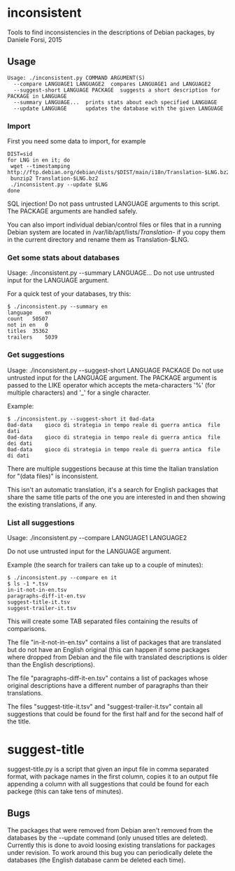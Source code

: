 # inconsistent

Tools to find inconsistencies in the descriptions of Debian packages, by Daniele Forsi, 2015

## Usage

```
Usage: ./inconsistent.py COMMAND ARGUMENT(S)
  --compare LANGUAGE1 LANGUAGE2  compares LANGUAGE1 and LANGUAGE2
  --suggest-short LANGUAGE PACKAGE  suggests a short description for PACKAGE in LANGUAGE
  --summary LANGUAGE...  prints stats about each specified LANGUAGE
  --update LANGUAGE      updates the database with the given LANGUAGE
```

### Import

First you need some data to import, for example

```
DIST=sid
for LNG in en it; do
 wget --timestamping http://ftp.debian.org/debian/dists/$DIST/main/i18n/Translation-$LNG.bz2
 bunzip2 Translation-$LNG.bz2
 ./inconsistent.py --update $LNG
done
```

SQL injection! Do not pass untrusted LANGUAGE arguments to this script.
The PACKAGE arguments are handled safely.

You can also import individual debian/control files or files that in a running Debian system are located in /var/lib/apt/lists/*Translation-* if you copy them in the current directory and rename them as Translation-$LNG.

### Get some stats about databases

Usage: ./inconsistent.py --summary LANGUAGE...
Do not use untrusted input for the LANGUAGE argument.

For a quick test of your databases, try this:

```
$ ./inconsistent.py --summary en
language	en
count	50507
not in en	0
titles	35362
trailers	5039
```

### Get suggestions

Usage: ./inconsistent.py --suggest-short LANGUAGE PACKAGE
Do not use untrusted input for the LANGUAGE argument.
The PACKAGE argument is passed to the LIKE operator which accepts the meta-characters '%' (for multiple characters) and '_' for a single character.

Example:
```
$ ./inconsistent.py --suggest-short it 0ad-data
0ad-data	gioco di strategia in tempo reale di guerra antica	file dati
0ad-data	gioco di strategia in tempo reale di guerra antica	file dei dati
0ad-data	gioco di strategia in tempo reale di guerra antica	file di dati
```

There are multiple suggestions because at this time the Italian translation for "(data files)" is inconsistent.

This isn't an automatic translation, it's a search for English packages that share the same title parts of the one you are interested in and then showing the existing translations, if any.

### List all suggestions

Usage: ./inconsistent.py --compare LANGUAGE1 LANGUAGE2

Do not use untrusted input for the LANGUAGE argument.

Example (the search for trailers can take up to a couple of minutes):

```
$ ./inconsistent.py --compare en it
$ ls -1 *.tsv
in-it-not-in-en.tsv
paragraphs-diff-it-en.tsv
suggest-title-it.tsv
suggest-trailer-it.tsv
```

This will create some TAB separated files containing the results of comparisons.

The file "in-it-not-in-en.tsv" contains a list of packages that are translated but do not have an English original (this can happen if some packages where dropped from Debian and the file with translated descriptions is older than the English descriptions).

The file "paragraphs-diff-it-en.tsv" contains a list of packages whose original descriptions have a different number of paragraphs than their translations.

The files "suggest-title-it.tsv" and "suggest-trailer-it.tsv" contain all suggestions that could be found for the first half and for the second half of the title.

# suggest-title

suggest-title.py is a script that given an input file in comma separated format, with package names in the first column, copies it to an output file appending a column with all suggestions that could be found for each packege (this can take tens of minutes).

## Bugs

The packages that were removed from Debian aren't removed from the databases by the --update command (only unused titles are deleted). Currently this is done to avoid loosing existing translations for packages under revision. To work around this bug you can periodically delete the databases (the English database canm be deleted each time).
